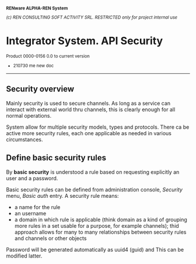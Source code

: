 <small>

**RENware ALPHA-REN System**
 
*(c) REN CONSULTING SOFT ACTIVITY SRL. RESTRICTED only for project internal use*

</small>

# Integrator System. API Security 
<small>

Product 0000-0156 0.0 to current version 

* 210730 me new doc 
</small> 

------
## Security overview 

Mainly security is used to secure channels. As long as a service can interact with external world thru channels, this is clearly enough for all normal operations. 

System allow for multiple security models, types and protocols. There ca be active more security rules, each one applicable as needed in various circumstances. 

## Define basic security rules

By **basic security** is understood a rule based on requesting explicitly an user and a password. 

Basic security rules can be defined from administration console, *Security* menu, *Basic auth* entry. A security rule means:

* a name for the rule
* an username 
* a domain in which rule is applicable (think domain as a kind of grouping more rules in a set usable for a purpose, for example channels); thid approach allows for many to many relationships between security rules and channels or other objects 

Password will be generated automatically as uuid4 (guid) and This can be modified latter.